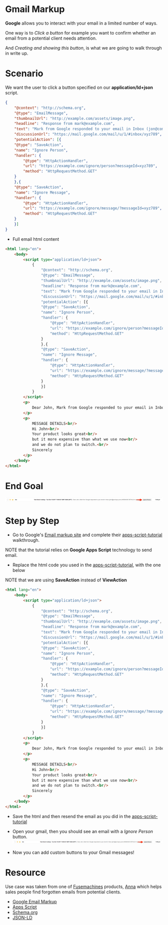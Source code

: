 # Gmail Markup

**Google** allows you to interact with your email in a limited number of ways.

One way is to *Click a button* for example you want to confirm whether an email from a potential client needs attention.

And *Creating and showing this button*, is what we are going to walk through in write up.

# Scenario
We want the user to click a button specified on our **application/ld+json** script.

```json
{
    "@context": "http://schema.org",
    "@type": "EmailMessage",
    "thumbnailUrl": "http://example.com/assets/image.png",
    "headline": "Response from mark@example.com",
    "text": "Mark from Google responded to your email in Inbox (jon@comapny.com)",
    "discussionUrl": "https://mail.google.com/mail/u/1/#inbox/xyz789",
    "potentialAction": [{
    "@type": "SaveAction",
    "name": "Ignore Person",
    "handler": {
        "@type": "HttpActionHandler",
        "url": "https://example.com/ignore/person?messageId=xyz789",
        "method": "HttpRequestMethod.GET"
    }
    },{
    "@type": "SaveAction",
    "name": "Ignore Message",
    "handler": {
        "@type": "HttpActionHandler",
        "url": "https://example.com/ignore/message/?messageId=xyz789",
        "method": "HttpRequestMethod.GET"
    }
    }]
}
```

* Full email html content 
```html
<html lang="en">
    <body>
        <script type="application/ld+json">
            {
                "@context": "http://schema.org",
                "@type": "EmailMessage",
                "thumbnailUrl": "http://example.com/assets/image.png",
                "headline": "Response from mark@example.com",
                "text": "Mark from Google responded to your email in Inbox (jon@comapny.com)",
                "discussionUrl": "https://mail.google.com/mail/u/1/#inbox/xyz789",
                "potentialAction": [{
                "@type": "SaveAction",
                "name": "Ignore Person",
                "handler": {
                    "@type": "HttpActionHandler",
                    "url": "https://example.com/ignore/person?messageId=xyz789",
                    "method": "HttpRequestMethod.GET"
                }
                },{
                "@type": "SaveAction",
                "name": "Ignore Message",
                "handler": {
                    "@type": "HttpActionHandler",
                    "url": "https://example.com/ignore/message/?messageId=xyz789",
                    "method": "HttpRequestMethod.GET"
                }
                }]
            }
        </script>
        <p>
            Dear John, Mark from Google responded to your email in Inbox (john@comapny.com)
        </p>
        <p>
            MESSAGE DETAILS<br/>
            Hi John<br/>
            Your product looks great<br/>
            but it more expensive than what we use now<br/>
            and we do not plan to switch.<br/>
            Sincerely
        </p>
    </body>
</html>
```

# End Goal

![Image of Gmail custom button](https://raw.githubusercontent.com/fuse-mars/gmail-markup/master/custom-button.png)

# Step by Step

* Go to Google's [Email markup site](https://developers.google.com/gmail/markup/) and complete their [apps-script-tutorial](https://developers.google.com/gmail/markup/apps-script-tutorial) walkthrough.

NOTE that the tutorial relies on **Google Apps Script** technology to send email.

* Replace the html code you used in the [apps-script-tutorial](https://developers.google.com/gmail/markup/apps-script-tutorial), with the one below

NOTE that we are using **SaveAction** instead of **ViewAction**

```html
<html lang="en">
    <body>
        <script type="application/ld+json">
            {
                "@context": "http://schema.org",
                "@type": "EmailMessage",
                "thumbnailUrl": "http://example.com/assets/image.png",
                "headline": "Response from mark@example.com",
                "text": "Mark from Google responded to your email in Inbox (jon@comapny.com)",
                "discussionUrl": "https://mail.google.com/mail/u/1/#inbox/xyz789",
                "potentialAction": [{
                "@type": "SaveAction",
                "name": "Ignore Person",
                "handler": {
                    "@type": "HttpActionHandler",
                    "url": "https://example.com/ignore/person?messageId=xyz789",
                    "method": "HttpRequestMethod.GET"
                }
                },{
                "@type": "SaveAction",
                "name": "Ignore Message",
                "handler": {
                    "@type": "HttpActionHandler",
                    "url": "https://example.com/ignore/message/?messageId=xyz789",
                    "method": "HttpRequestMethod.GET"
                }
                }]
            }
        </script>
        <p>
            Dear John, Mark from Google responded to your email in Inbox (john@comapny.com)
        </p>
        <p>
            MESSAGE DETAILS<br/>
            Hi John<br/>
            Your product looks great<br/>
            but it more expensive than what we use now<br/>
            and we do not plan to switch.<br/>
            Sincerely
        </p>
    </body>
</html>
```

* Save the html and then resend the email as you did in the [apps-script-tutorial](https://developers.google.com/gmail/markup/apps-script-tutorial)

* Open your gmail, then you should see an email with a *Ignore Person* button.
![Image of Gmail custom button](https://raw.githubusercontent.com/fuse-mars/gmail-markup/master/custom-button.png)

* Now you can add custom buttons to your Gmail messages!

# Resource

Use case was taken from one of [Fusemachines](https://www.fusemachines.com/) products, [Anna](https://anna.fusemachines.com/) which helps sales people find forgotten emails from potential clients.

* [Google Email Markup](https://developers.google.com)
* [Apps Script](https://script.google.com)
* [Schema.org](http://schema.org/)
* [JSON-LD](https://json-ld.org/)

